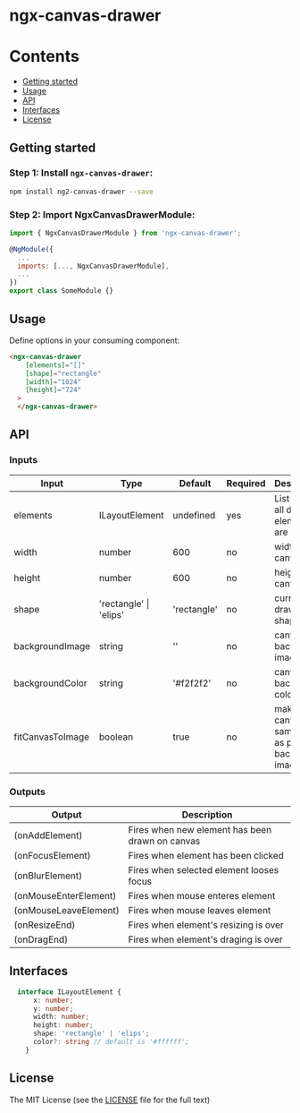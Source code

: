 # ngx-canvas-drawer

Contents
========
- [Getting started](#getting-started)
- [Usage](#usage)
- [API](#api)
- [Interfaces](#interfaces)
- [License](#license)

## Getting started
### Step 1: Install `ngx-canvas-drawer`:

```bash
npm install ng2-canvas-drawer --save
```

### Step 2: Import NgxCanvasDrawerModule:
```js
import { NgxCanvasDrawerModule } from 'ngx-canvas-drawer';

@NgModule({
  ...
  imports: [..., NgxCanvasDrawerModule],
  ...
})
export class SomeModule {}
```

## Usage
Define options in your consuming component:
```html
<ngx-canvas-drawer
    [elements]="[]"
    [shape]="rectangle"
    [width]="1024"
    [height]="724"
  >
  </ngx-canvas-drawer>
```

## API
### Inputs
| Input  | Type | Default | Required | Description |
| ------------- | ------------- | ------------- | ------------- | ------------- |
| elements | ILayoutElement | undefined | yes | List where all drawn elements are stored |
| width | number | 600 | no | width of canvas |
| height | number | 600 | no | height of canvas |
| shape | 'rectangle' \| 'elips' | 'rectangle' | no | current drawing shape |
| backgroundImage | string | '' | no | canvas background image |
| backgroundColor | string | '#f2f2f2' | no | canvas background color |
| fitCanvasToImage | boolean | true | no | makes canvas the same size as provided background image |

### Outputs
| Output  | Description |
| ------------- | ------------- |
| (onAddElement)  | Fires when new element has been drawn on canvas |
| (onFocusElement)  | Fires when element has been clicked |
| (onBlurElement)  | Fires when selected element looses focus |
| (onMouseEnterElement)  | Fires when mouse enteres element |
| (onMouseLeaveElement)  | Fires when mouse leaves element |
| (onResizeEnd)  | Fires when element's resizing is over |
| (onDragEnd)  | Fires when element's draging is over |


## Interfaces
```ts
  interface ILayoutElement {
      x: number;
      y: number;
      width: number;
      height: number;
      shape: 'rectangle' | 'elips';
      color?: string // default is '#ffffff';
    }
```

## License

The MIT License (see the [LICENSE](https://github.com/andrew1931/ngx-canvas-drawer/blob/main/LICENSE.md) file for the full
text)
